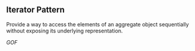 ## Iterator Pattern ##

Provide a way to access the elements of an aggregate object sequentially without exposing its underlying representation.

*GOF*